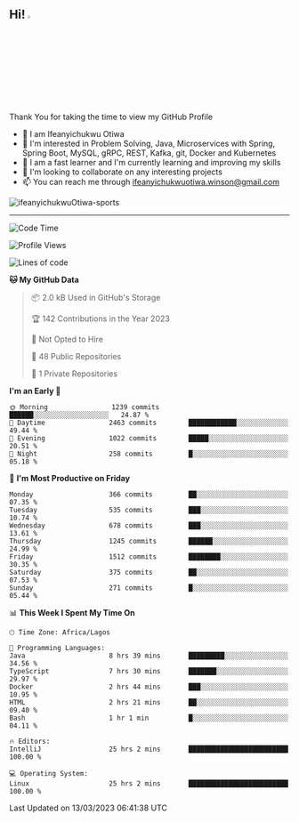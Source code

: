 <!-- BLOG-POST-LIST:START --><!-- BLOG-POST-LIST:END -->

## Hi! <img src="https://media.giphy.com/media/hvRJCLFzcasrR4ia7z/giphy.gif" width="4%"> 

Thank You for taking the time to view my GitHub Profile

- 👋 I am Ifeanyichukwu Otiwa
- 👀 I'm interested in Problem Solving, Java, Microservices with Spring, Spring Boot, MySQL, gRPC, REST, Kafka, git, Docker and Kubernetes
- 🌱 I am a fast learner and I'm currently learning and improving my skills
- 💞️ I'm looking to collaborate on any interesting projects
- 📫 You can reach me through ifeanyichukwuotiwa.winson@gmail.com

<p align="left" marginTop="10px"> <img src="https://komarev.com/ghpvc/?username=ifeanyichukwuOtiwa-sports&label=Profile%20views&color=0e75b6&style=for-the-badge" alt="ifeanyichukwuOtiwa-sports" /> </p>

***

<!--START_SECTION:waka-->
![Code Time](http://img.shields.io/badge/Code%20Time-1%2C163%20hrs%2048%20mins-blue)

![Profile Views](http://img.shields.io/badge/Profile%20Views-1-blue)

![Lines of code](https://img.shields.io/badge/From%20Hello%20World%20I%27ve%20Written-1.7%20million%20lines%20of%20code-blue)

**🐱 My GitHub Data** 

> 📦 2.0 kB Used in GitHub's Storage 
 > 
> 🏆 142 Contributions in the Year 2023
 > 
> 🚫 Not Opted to Hire
 > 
> 📜 48 Public Repositories 
 > 
> 🔑 1 Private Repositories 
 > 
**I'm an Early 🐤** 

```text
🌞 Morning                1239 commits        ██████░░░░░░░░░░░░░░░░░░░   24.87 % 
🌆 Daytime                2463 commits        ████████████░░░░░░░░░░░░░   49.44 % 
🌃 Evening                1022 commits        █████░░░░░░░░░░░░░░░░░░░░   20.51 % 
🌙 Night                  258 commits         █░░░░░░░░░░░░░░░░░░░░░░░░   05.18 % 
```
📅 **I'm Most Productive on Friday** 

```text
Monday                   366 commits         ██░░░░░░░░░░░░░░░░░░░░░░░   07.35 % 
Tuesday                  535 commits         ███░░░░░░░░░░░░░░░░░░░░░░   10.74 % 
Wednesday                678 commits         ███░░░░░░░░░░░░░░░░░░░░░░   13.61 % 
Thursday                 1245 commits        ██████░░░░░░░░░░░░░░░░░░░   24.99 % 
Friday                   1512 commits        ████████░░░░░░░░░░░░░░░░░   30.35 % 
Saturday                 375 commits         ██░░░░░░░░░░░░░░░░░░░░░░░   07.53 % 
Sunday                   271 commits         █░░░░░░░░░░░░░░░░░░░░░░░░   05.44 % 
```


📊 **This Week I Spent My Time On** 

```text
🕑︎ Time Zone: Africa/Lagos

💬 Programming Languages: 
Java                     8 hrs 39 mins       █████████░░░░░░░░░░░░░░░░   34.56 % 
TypeScript               7 hrs 30 mins       ███████░░░░░░░░░░░░░░░░░░   29.97 % 
Docker                   2 hrs 44 mins       ███░░░░░░░░░░░░░░░░░░░░░░   10.95 % 
HTML                     2 hrs 21 mins       ██░░░░░░░░░░░░░░░░░░░░░░░   09.40 % 
Bash                     1 hr 1 min          █░░░░░░░░░░░░░░░░░░░░░░░░   04.11 % 

🔥 Editors: 
IntelliJ                 25 hrs 2 mins       █████████████████████████   100.00 % 

💻 Operating System: 
Linux                    25 hrs 2 mins       █████████████████████████   100.00 % 
```


 Last Updated on 13/03/2023 06:41:38 UTC
<!--END_SECTION:waka-->

<!--
<p align="center">
![trophy](https://github-profile-trophy.vercel.app/?username=ifeanyichukwuOtiwa-sports&theme=onedark) (https://github.com/ryo-ma/github-profile-trophy)
</p>
-->

<!---
ifeanyi-otiwa/ifeanyi-otiwa is a ✨ special ✨ repository because its `README.md` (this file) appears on your GitHub profile.
You can click the Preview link to take a look at your changes.
--->
